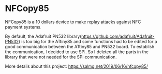 # NFCopy85
NFCopy85 is a 10 dollars device to make replay attacks against NFC payment systems.

By default, the Adafruit PN532 library(https://github.com/adafruit/Adafruit-PN532) is too big for the ATtiny85 and some functions had to be edited for a good communication between the ATtiny85 and PN532 board. To establish the communication, I decided to use SPI. So I deleted all the parts in the library that were not needed for the SPI communication.

More details about this project: https://salmg.net/2019/06/16/nfcopy85/
